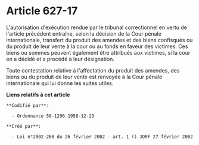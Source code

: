 # Article 627-17

L'autorisation d'exécution rendue par le tribunal correctionnel en vertu de l'article précédent entraîne, selon la décision
de la Cour pénale internationale, transfert du produit des amendes et des biens confisqués ou du produit de leur vente à la
cour ou au fonds en faveur des victimes. Ces biens ou sommes peuvent également être attribués aux victimes, si la cour en a
décidé et a procédé à leur désignation.

Toute contestation relative à l'affectation du produit des amendes, des biens ou du produit de leur vente est renvoyée à la
Cour pénale internationale qui lui donne les suites utiles.

**Liens relatifs à cet article**

	**Codifié par**:

	  - Ordonnance 58-1296 1958-12-23

	**Créé par**:

	  - Loi n°2002-268 du 26 février 2002 - art. 1 () JORF 27 février 2002
